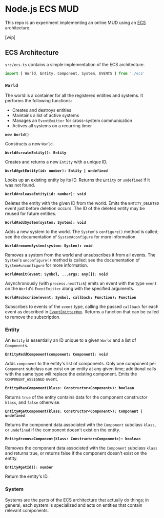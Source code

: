 # Node.js ECS MUD

This repo is an experiment implementing an online MUD using an [ECS](https://en.wikipedia.org/wiki/Entity%E2%80%93component%E2%80%93system) architecture.

[wip]

## ECS Architecture

`src/ecs.ts` contains a simple implementation of the ECS architecture.

```javascript
import { World, Entity, Component, System, EVENTS } from './ecs'
```

### `World`

The world is a container for all the registered entities and systems. It performs the following functions:

* Creates and destroys entities
* Maintains a list of active systems
* Manages an `EventEmitter` for cross-system communication
* Actives all systems on a recurring timer

**`new World()`**

Constructs a new `World`.

**`World#createEntity(): Entity`**

Creates and returns a new `Entity` with a unique ID.

**`World#getEntity(id: number): Entity | undefined`**

Looks up an existing entity by its ID. Returns the `Entity` or `undefined` if it was not found.

**`World#releaseEntity(id: number): void`**

Deletes the entity with the given ID from the world. Emits the `ENTITY_DELETED` event just before deletion occurs. The ID of the deleted entity may be reused for future entities.

**`World#addSystem(system: System): void`**

Adds a new system to the world. The `System`'s `configure()` method is called; see the documentation of `System#configure` for more information.

**`World#removeSystem(system: System): void`**

Removes a system from the world and unsubscribes it from all events. The `System`'s `unconfigure()` method is called; see the documentation of `System#unconfigure` for more information.

**`World#emit(event: Symbol, ...args: any[]): void`**

Asynchronously (with `process.nextTick`) emits an event with the type `event` on the `World`'s `EventEmitter` along with the specified arguments.

**`World#subscribe(event: Symbol, callback: Function): Function`**

Subscribes to events of the `event` type, calling the passed `callback` for each event as described in [`EventEmitter#on`](https://nodejs.org/api/events.html#events_emitter_on_eventname_listener). Returns a function that can be called to remove the subscription.

### Entity

An `Entity` is essentially an ID unique to a given `World` and a list of `Component`s.

**`Entity#addComponent(component: Component): void`**

Adds `component` to the entity's list of components. Only one component per `Component` subclass can exist on an entity at any given time; additional calls with the same type will replace the existing component. Emits the `COMPONENT_ASSIGNED` event.

**`Entity#hasComponent(klass: Constructor<Component>): boolean`**

Returns `true` of the entity contains data for the component constructor `klass`, and `false` otherwise.

**`Entity#getComponent(klass: Constructor<Component>): Component | undefined`**

Returns the component data associated with the `Component` subclass `klass`, or `undefined` if the component doesn't exist on the entity.

**`Entity#removeComponent(klass: Constructor<Component>): boolean`**

Removes the component data associated with the `Component` subclass `klass` and returns true, or returns false if the component doesn't exist on the entity.

**`Entity#getId(): number`**

Return the entity's ID.

### System

Systems are the parts of the ECS architecture that actually do things; in general, each system is specialized and acts on entities that contain relevant components.
